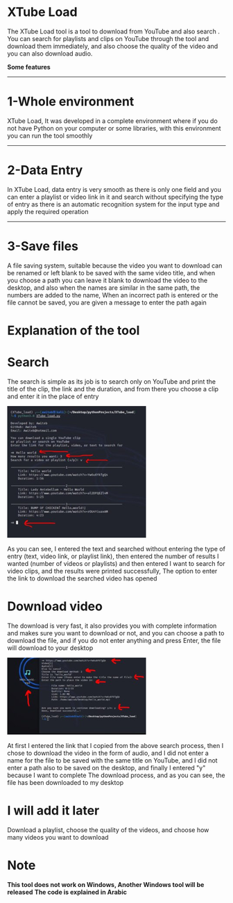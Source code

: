 # XTube Load
The XTube Load tool is a tool to download from YouTube and also search . You can search for playlists and clips on YouTube through the tool and 
download them immediately, and also choose the quality of the video and you can also download audio.

**Some features**
______
# 1-Whole environment
XTube Load, It was developed in a complete environment where if you do not have Python on your computer or some libraries, with this 
environment you can run the tool smoothly
_____
# 2-Data Entry
In XTube Load, data entry is very smooth as there is only one field and you can enter a playlist or video link in it and search without specifying the 
type of entry as there is an automatic recognition system for the input type and apply the required operation

_____
# 3-Save files
A file saving system, suitable because the video you want to download can be renamed or left blank to be saved with the same video title, and when you choose a path you can leave it blank to download the video to the desktop, and also when the names are similar in the same path, the numbers are added to the name,
When an incorrect path is entered or the file cannot be saved, you are given a message to enter the path again

# Explanation of the tool
# **Search**
The search is simple as its job is to search only on YouTube and print the title of the clip, 
the link and the duration, and from there you choose a clip and enter it in the place of entry

![Search_img](./image/Search_img.jpeg)

As you can see, I entered the text and searched without entering the type of entry (text, video link, or playlist link), then entered the number of results I wanted (number of videos or playlists) and then entered I want to search for video clips, and the results were printed successfully, The option to enter the link to download the searched video has opened

# **Download video**
The download is very fast, it also provides you with complete information and makes sure you want to download or not, and you can choose a path to download the file, and if you do not enter anything and press Enter, the file will download to your desktop

![Download_img](./image/Download_video_img.jpeg)

At first I entered the link that I copied from the above search process, then I chose to download the video in the form of audio, and I did not enter a name for the file to be saved with the same  title on YouTube, and I did not enter a path also to be saved on the desktop, and finally I entered "y" because I want to complete The download process, and as you can see, the file has been downloaded to my desktop

# I will add it later
Download a playlist, choose the quality of the videos, and choose how many videos you want to download

# Note
**This tool does not work on Windows, Another Windows tool will be released**
**The code is explained in Arabic**
